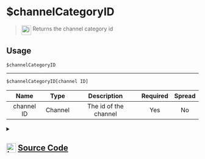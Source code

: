 # $channelCategoryID
> <img align="top" src="https://upload.wikimedia.org/wikipedia/commons/thumb/e/e4/Infobox_info_icon.svg/160px-Infobox_info_icon.svg.png?20150409153300" alt="image" width="25" height="auto"> Returns the channel category id
## Usage
```
$channelCategoryID
```
---
```
$channelCategoryID[channel ID]
```
| Name | Type | Description | Required | Spread
| :---: | :---: | :---: | :---: | :---: |
channel ID | Channel | The id of the channel | Yes | No
<details>
<summary>
    
## <img align="top" src="https://cdn4.iconfinder.com/data/icons/iconsimple-logotypes/512/github-512.png" alt="image" width="25" height="auto">  [Source Code](https://github.com/tryforge/ForgeScript-V2/blob/main/src/native/channelCategoryID.ts)
    
</summary>
    
```ts
import { ArgType, NativeFunction, Return } from "../structures"

export default new NativeFunction({
    name: "$channelCategoryID",
    version: "1.0.0",
    description: "Returns the channel category id",
    unwrap: true,
    brackets: false,
    args: [
        {
            name: "channel ID",
            description: "The id of the channel",
            rest: false,
            type: ArgType.Channel,
            required: true,
        },
    ],
    execute(ctx, [ch]) {
        const chan = ch ?? ctx.channel
        return Return.success("parentId" in chan ? chan.parentId : undefined)
    },
})

```
    
</details>